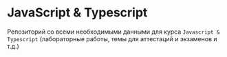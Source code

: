 # JavaScript & Typescript

Репозиторий со всеми необходимыми данными для курса `Javascript & Typescript`
(лабораторные работы, темы для аттестаций и экзаменов и т.д.)
